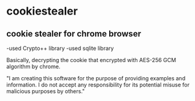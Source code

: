 # cookiestealer
## cookie stealer for chrome browser
-used Crypto++ library
-used sqlite library

Basically, decrypting the cookie that encrypted with AES-256 GCM algorithm by chrome. 

"I am creating this software for the purpose of providing examples and information. I do not accept any responsibility for its potential misuse for malicious purposes by others."
